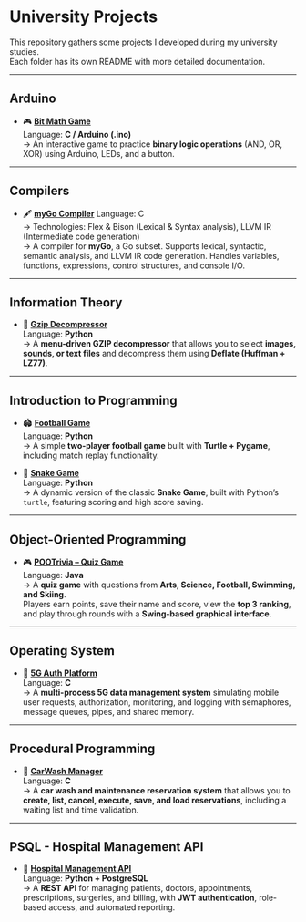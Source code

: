 # University Projects  

This repository gathers some projects I developed during my university studies.  
Each folder has its own README with more detailed documentation.  

---

## Arduino
- 🎮 [**Bit Math Game**](arduino-project)  
  Language: **C / Arduino (.ino)**  
  → An interactive game to practice **binary logic operations** (AND, OR, XOR) using Arduino, LEDs, and a button.  

---

## Compilers
- 🖋️ [**myGo Compiler**](compiler)
  Language: C  
  → Technologies: Flex & Bison (Lexical & Syntax analysis), LLVM IR (Intermediate code generation)  
  → A compiler for **myGo**, a Go subset. Supports lexical, syntactic, semantic analysis, and LLVM IR code generation. Handles variables, functions, expressions, control structures, and console I/O.

---

## Information Theory
- 📂 [**Gzip Decompressor**](information-theory)  
  Language: **Python**  
  → A **menu-driven GZIP decompressor** that allows you to select **images, sounds, or text files** and decompress them using **Deflate (Huffman + LZ77)**.

---

## Introduction to Programming
- 🏟️ [**Football Game**](introduction-to-programming/football)  
  Language: **Python**  
  → A simple **two-player football game** built with **Turtle + Pygame**, including match replay functionality.  

- 🐍 [**Snake Game**](introduction-to-programming/snake)  
  Language: **Python**  
  → A dynamic version of the classic **Snake Game**, built with Python’s `turtle`, featuring scoring and high score saving. 

--- 

## Object-Oriented Programming
- 🎮 [**POOTrivia – Quiz Game**](objected-oriented-programming)  
  Language: **Java**  
  → A **quiz game** with questions from **Arts, Science, Football, Swimming, and Skiing**.  
  Players earn points, save their name and score, view the **top 3 ranking**, and play through rounds with a **Swing-based graphical interface**.

---

## Operating System
- 📡 [**5G Auth Platform**](operating-system)  
  Language: **C**  
  → A **multi-process 5G data management system** simulating mobile user requests, authorization, monitoring, and logging with semaphores, message queues, pipes, and shared memory.

---

## Procedural Programming
- 🚗 [**CarWash Manager**](procedural-programming)  
  Language: **C**  
  → A **car wash and maintenance reservation system** that allows you to **create, list, cancel, execute, save, and load reservations**, including a waiting list and time validation.  

---

## PSQL - Hospital Management API
- 🏥 [**Hospital Management API**](psql-hospital-api)  
  Language: **Python + PostgreSQL**  
  → A **REST API** for managing patients, doctors, appointments, prescriptions, surgeries, and billing, with **JWT authentication**, role-based access, and automated reporting.
